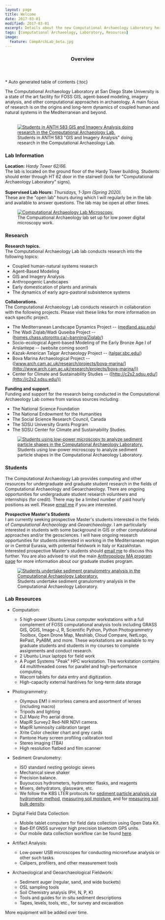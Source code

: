 ```yaml
---
layout: page
title: Welcome
date: 2017-03-01
modified: 2017-03-01
excerpt: Details about the new Computational Archaeology Laboratory here at San Diego State University.
tags: [Computational Archaeology, Laboratory, Resources]
image:
  feature: CompArchLab_beta.jpg
---
```


<section id="table-of-contents" class="toc">
  <header>
    <h3>Overview</h3>
  </header>
<div id="drawer" markdown="1">
*  Auto generated table of contents
{:toc}
</div>
</section><!-- /#table-of-contents -->

The Computational Archaeology Laboratory at San Diego State University is a state of the art facility for FOSS GIS, agent-based modeling, imagery analysis, and other computational approaches in archaeology. A main focus of research is on the origins and long-term dynamics of coupled human and natural systems in the Mediterranean and beyond. 
<br><br>

<figure>
	<a href="/images/CompArch_Students.jpg"><img src="/images/CompArch_Students.jpg" alt="Students in ANTH 583 GIS and Imagery Analysis doing research in the Computational Archaeology Lab."></a>
	<figcaption>Students in ANTH 583 "GIS and Imagery Analysis" doing research in the Computational Archaeology Lab.</figcaption>
</figure>


### Lab Information

**Location:** *Hardy Tower 62/66.* 
<br>
The lab is located on the ground floor of the Hardy Tower building. Students should enter through HT 62 door in the stairwell (look for "Computational Archaeology Laboratory" signs).
<br>
<br>
**Supervised Lab Hours:** *Thursdays, 1-3pm (Spring 2020).* 
<br>
These are the "open lab" hours during which I will regularly be in the lab and available to answer questions. The lab may be open at other times.

<figure>
	<a href="/images/CompArch_equipment.jpg"><img src="/images/CompArch_equipment.jpg" alt="Computational Archaeology Lab Microscopy."></a>
	<figcaption>The Compuational Archaeology lab set up for low power digital microscopy work.</figcaption>
</figure>

### Research

**Research topics.**
<br>
The Computational Archaeology Lab lab conducts research into the following topics:

* Coupled human-natural systems research
* Agent-Based Modeling
* GIS and Imagery Analysis
* Anthropogenic Landscapes
* Early domestication of plants and animals
* The dynamics of early agro-pastoral subsistence systems

**Collaborations.**
<br>
The Computational Archaeology Lab conducts research in collaboration with the following projects. Please visit these links for more information on each specific project. 

* The Mediterranean Landscape Dynamics Project -- ([medland.asu.edu](http://medland.asu.edu))
* The Wadi Ziqlab/Wadi Quseiba Project -- ([homes.chass.utoronto.ca/~banning/Ziqlab/](http://homes.chass.utoronto.ca/%7Ebanning/Ziqlab/))
* Socio-ecological Agent-based Modeling of the Early Bronze Age I of Arslantepe -- (website coming soon!)
* Kazak-American Talgar Archaeology Project -- ([talgar.sbc.edu/](http://talgar.sbc.edu/))
* Bova Marina Archaeological Project -- ([www.arch.cam.ac.uk/research/projects/bova-marina/](http://www.arch.cam.ac.uk/research/projects/bova-marina/))
* Center for Climate and Sustainability Studies -- ([http://c2s2.sdsu.edu/](http://c2s2.sdsu.edu/))

 **Funding and support.**
 <br>
Funding and support for the research being conducted in the Computational Archaeology Lab comes from various sources including:

* The National Science Foundation
* The National Endowment for the Humanities
* The Social Science Research Council, Canada
* The SDSU University Grants Program
* The SDSU Center for Climate and Sustainability Studies.

<figure>
	<a href="/images/SDSU_COMPARCH_Low_Power_Microscopy.jpg"><img src="/images/SDSU_COMPARCH_Low_Power_Microscopy.jpg" alt="Students using low-power microscopy to analyze sediment particle shapes in the Computational Archaeology Laboratory."></a>
	<figcaption>Students using low-power microscopy to analyze sediment particle shapes in the Computational Archaeology Laboratory.</figcaption>
</figure>

### Students

The Computational Archaeology Lab provides computing and other resources for undergraduate and graduate student research in the fields of Computational Archaeology and Geoarchaeology. There are ongoing opportunities for undergraduate student research volunteers and internships (for credit). There may be a limited number of paid hourly positions as well. Please [email me](iullah@sdsu.edu) if you are interested.

**Prospective Master's Students**
<br>
I am currently seeking prospective Master's students interested in the fields of _Computational Archaeology_ and _Geoarchaeology_. I am particularly interested in students with some background in GIS or other computational approaches and/or the geosciences. I will have ongoing research opportunities for students interested in working in the Mediterranean region or in Central Eurasia, with potential fieldwork in Italy or Kazakhstan. Interested prospective Master's students should [email me](iullah@sdsu.edu) to discuss this further. You are also advised to visit the main [Anthropology MA program page](http://anthropology.sdsu.edu/graduate/index.html) for more information about our graduate studies program.

<figure>
	<a href="/images/Granulomtery.jpg"><img src="/images/Granulometry.jpg" alt="Students undertake sediment granulometry analysis in the Computational Archaeology Laboratory."></a>
	<figcaption>Students undertake sediment granulometry analysis in the Computational Archaeology Laboratory.</figcaption>
</figure>

### Lab Resources

* Computation:
	* 5 high-power Ubuntu Linux computer workstations with a full complement of FOSS computational analysis tools including GRASS GIS, QGIS, Image-J, R, Scientific Python, Python Photogrammetry Toolbox, Open Drone Map, Meshlab, Cloud Compare, NetLogo, RePast, PyABM, and more. These workstations are available to my graduate students and students in my courses to complete assignments and conduct research.
	* 2 Ubuntu Linux laptops for field work
	* A Puget Systems "Peak" HPC workstation. This workstation contains 44 multithreaded cores for parallel and high-performance computing.
	* Wacom tablets for data entry and digitization.
	* High-capacity external hardrives for long-term data storage
	
* Photogrammetry:
	* Olympus EM1 ii mirrorless camera and assortment of lenses (including macro)
	* Tripods and lighting
	* DJI Mavic Pro aerial drone. 
	* MapIR Survey2 Red-NIR NDVI camera.
	* MapIR luminosity calibration target
	* Xrite Color checker chart and grey cards
	* Pantone Huey screen profiling calibration tool
	* Stereo imaging (TBA)
	* High resolution flatbed and film scanner
	
* Sediment Granulometry:
	* ISO standard nesting geologic sieves
	* Mechanical sieve shaker
	* Precision balance.
	* Buyoucous hydrometers, hydrometer flasks, and reagents
	* Mixers, dehydrators, glassware, etc.
	* We follow the KBS LTER protocols for [sediment particle analysis via hydrometer method](https://lter.kbs.msu.edu/protocols/108), [measuring soil moisture](https://lter.kbs.msu.edu/protocols/24), and for [measuring soil bulk density](https://lter.kbs.msu.edu/protocols/110). 

* Digital Field Data Collection:
	* Mobile tablet computers for field data collection using Open Data Kit.
	* Bad-Elf GNSS surveyor high precision bluetooth GPS units.
	* Our mobile data collection workflow can be found [here](http://isaacullah.github.io/Digital-Data-Collection-for-Field-Sciences/).
	
* Artifact Analysis:
	* Low-power USB microscopes for conducting microrefuse analysis or other such tasks.
	* Calipers, profilers, and other measurement tools

* Archaeological and Geoarchaeological Fieldwork:
	* Sediment auger (regular, sand, and wide buckets)
	* OSL sampling tools
	* Soil Chemistry analysis (PH, N, P, K)
	* Tools and guides for in-situ sediment descriptions
	* Tapes, levels, tools, etc., for survey and excavation

More equipment will be added over time.




